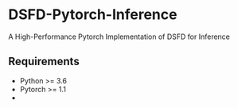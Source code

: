 # DSFD-Pytorch-Inference
A High-Performance Pytorch Implementation of DSFD for Inference 


## Requirements

- Python >= 3.6 
- Pytorch >= 1.1
- 
